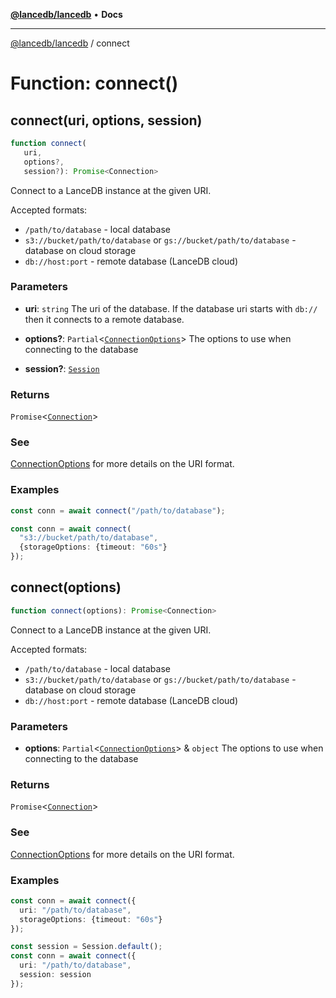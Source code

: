 [**@lancedb/lancedb**](../README.md) • **Docs**

***

[@lancedb/lancedb](../globals.md) / connect

# Function: connect()

## connect(uri, options, session)

```ts
function connect(
   uri,
   options?,
   session?): Promise<Connection>
```

Connect to a LanceDB instance at the given URI.

Accepted formats:

- `/path/to/database` - local database
- `s3://bucket/path/to/database` or `gs://bucket/path/to/database` - database on cloud storage
- `db://host:port` - remote database (LanceDB cloud)

### Parameters

* **uri**: `string`
    The uri of the database. If the database uri starts
    with `db://` then it connects to a remote database.

* **options?**: `Partial`&lt;[`ConnectionOptions`](../interfaces/ConnectionOptions.md)&gt;
    The options to use when connecting to the database

* **session?**: [`Session`](../classes/Session.md)

### Returns

`Promise`&lt;[`Connection`](../classes/Connection.md)&gt;

### See

[ConnectionOptions](../interfaces/ConnectionOptions.md) for more details on the URI format.

### Examples

```ts
const conn = await connect("/path/to/database");
```

```ts
const conn = await connect(
  "s3://bucket/path/to/database",
  {storageOptions: {timeout: "60s"}
});
```

## connect(options)

```ts
function connect(options): Promise<Connection>
```

Connect to a LanceDB instance at the given URI.

Accepted formats:

- `/path/to/database` - local database
- `s3://bucket/path/to/database` or `gs://bucket/path/to/database` - database on cloud storage
- `db://host:port` - remote database (LanceDB cloud)

### Parameters

* **options**: `Partial`&lt;[`ConnectionOptions`](../interfaces/ConnectionOptions.md)&gt; & `object`
    The options to use when connecting to the database

### Returns

`Promise`&lt;[`Connection`](../classes/Connection.md)&gt;

### See

[ConnectionOptions](../interfaces/ConnectionOptions.md) for more details on the URI format.

### Examples

```ts
const conn = await connect({
  uri: "/path/to/database",
  storageOptions: {timeout: "60s"}
});
```

```ts
const session = Session.default();
const conn = await connect({
  uri: "/path/to/database",
  session: session
});
```
